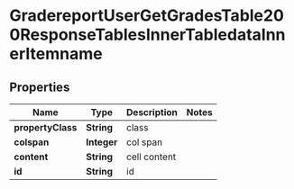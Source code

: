 

# GradereportUserGetGradesTable200ResponseTablesInnerTabledataInnerItemname


## Properties

| Name | Type | Description | Notes |
|------------ | ------------- | ------------- | -------------|
|**propertyClass** | **String** | class |  |
|**colspan** | **Integer** | col span |  |
|**content** | **String** | cell content |  |
|**id** | **String** | id |  |



